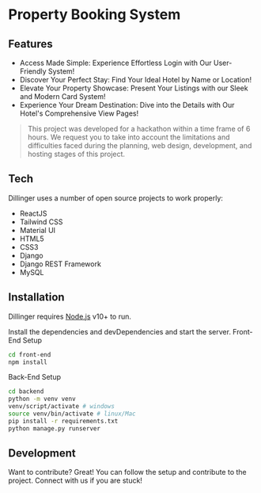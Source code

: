 # Property Booking System

## Features

- Access Made Simple: Experience Effortless Login with Our User-Friendly System!
- Discover Your Perfect Stay: Find Your Ideal Hotel by Name or Location!
- Elevate Your Property Showcase: Present Your Listings with our Sleek and Modern Card System!
- Experience Your Dream Destination: Dive into the Details with Our Hotel's Comprehensive View Pages!

> This project was developed for a hackathon within a time frame of 6 hours. 
> We request you to take into account the limitations and difficulties faced during the planning, web design, development, and hosting stages of this project.

## Tech

Dillinger uses a number of open source projects to work properly:

- ReactJS
- Tailwind CSS
- Material UI
- HTML5
- CSS3
- Django
- Django REST Framework
- MySQL

## Installation

Dillinger requires [Node.js](https://nodejs.org/) v10+ to run.

Install the dependencies and devDependencies and start the server.
Front-End Setup

```sh
cd front-end
npm install
```

Back-End Setup

```sh
cd backend
python -m venv venv
venv/script/activate # windows
source venv/bin/activate # linux/Mac
pip install -r requirements.txt
python manage.py runserver
```

## Development

Want to contribute? Great!
You can follow the setup and contribute to the project. Connect with us if you are stuck!

